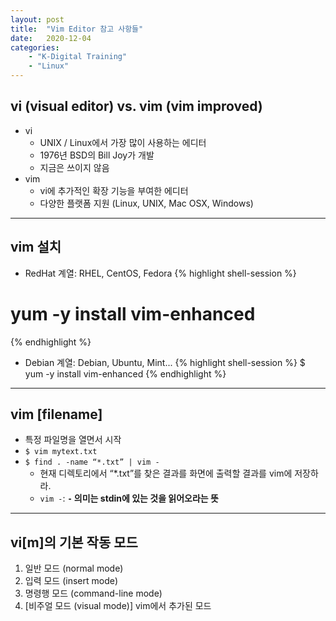 ```yaml
---
layout: post
title:  "Vim Editor 참고 사항들"
date:   2020-12-04
categories:
    - "K-Digital Training"
    - "Linux"
---
```


## vi (visual editor) vs. vim (vim improved)
- vi
    - UNIX / Linux에서 가장 많이 사용하는 에디터
    - 1976년 BSD의 Bill Joy가 개발
    - 지금은 쓰이지 않음
- vim
    - vi에 추가적인 확장 기능을 부여한 에디터
    - 다양한 플랫폼 지원 (Linux, UNIX, Mac OSX, Windows)


-----


## vim 설치
- RedHat 계열: RHEL, CentOS, Fedora
{% highlight shell-session %}
# yum -y install vim-enhanced
{% endhighlight %}
- Debian 계열: Debian, Ubuntu, Mint...
{% highlight shell-session %}
$ yum -y install vim-enhanced
{% endhighlight %}


-----


## vim [filename]
- 특정 파일명을 열면서 시작
- `$ vim mytext.txt`
- `$ find . -name “*.txt” | vim -`
    - 현재 디렉토리에서 “*.txt”를 찾은 결과를 화면에 출력할 결과를 vim에 저장하라.
    - `vim -`: **`-` 의미는 stdin에 있는 것을 읽어오라는 뜻**


-----


## vi[m]의 기본 작동 모드

1. 일반 모드 (normal mode)
2. 입력 모드 (insert mode)
3. 명령행 모드 (command-line mode)
4. [비주얼 모드 (visual mode)] vim에서 추가된 모드

